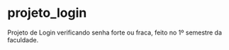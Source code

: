 # projeto_login
Projeto de Login verificando senha forte ou fraca, feito no 1º semestre da faculdade.
